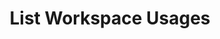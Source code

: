 ---
title: List Workspace Usages
excerpt: List workspace usages
api:
  file: botpress-api.json
  operationId: listWorkspaceUsages
deprecated: false
hidden: false
metadata:
  title: ''
  description: ''
  robots: index
next:
  description: ''
---